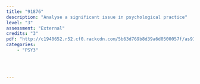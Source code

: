 ```yaml
---
title: "91876"
description: "Analyse a significant issue in psychological practice"
level: "3"
assessment: "External"
credits: "3"
pdf: "http://c1940652.r52.cf0.rackcdn.com/5b63d769b8d39a6d0500057f/as91876.pdf"
categories:
    - "PSY3"
    
    
    
    
---
```

